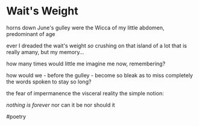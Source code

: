# Wait's Weight

horns down June's gulley were the
Wicca of my little abdomen,
predominant of age

ever I dreaded
the wait's weight
*so* crushing
on that island of a lot
that is really amany,
but my memory…

how many times would little me
imagine me now,
remembering?

how would we -
before the gulley -
become so bleak
as to miss completely the
words spoken to stay so long?

the fear of impermanence
the visceral reality
the simple notion:

*nothing is forever*
nor can it be
nor should it

#poetry